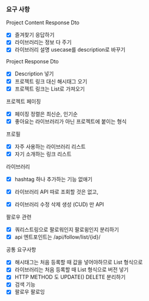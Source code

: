 ### 요구 사항
Project Content Response Dto
- [X] 즐겨찾기 응답하기
- [X] 라이브러리는 정보 다 주기
- [X] 라이브러리 설명 usecase를 description로 바꾸기

Project Response Dto
- [X] Description 넣기
- [X] 프로젝트 링크 대신 해시태그 오기
- [X] 프로젝트 링크는 List로 가져오기

프로젝트 페이징
- [X] 페이징 정렬은 최신순, 인기순
- [X] 좋아요는 라이브러리가 아닌 프로젝트에 붙이는 형식

프로필
- [X] 자주 사용하는 라이브러리 리스트
- [X] 자기 소개하는 링크 리스트

라이브러리
- [X] hashtag 하나 추가하는 기능 없애기 
 
- [X] 라이브러리 API 따로 조회할 것은 없고, 
- [X] 라이브러리 수정 삭제 생성 (CUD) 만 API

팔로우 관련
- [X] 쿼리스트링으로 팔로워인지 팔로윙인지 분리하기
- [X] api 엔트포인트는 /api/follow/list/{id}/

공통 요구사항
- [X] 해시태그는 처음 등록할 때 값을 넣어야하므로 List 형식으로
- [X] 라이브러리는 처음 등록할 때 List 형식으로 버전 넣기
- [X] HTTP METHOD 도 UPDATE() DELETE 분리하기
- [X] 검색 기능
- [X] 팔로우 팔로잉